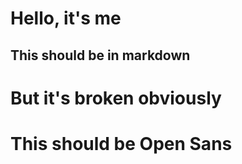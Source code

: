 # Hello, it's me
## This should be in markdown
# But it's broken obviously
# This should be Open Sans